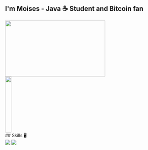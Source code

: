 ## I'm Moises - Java ☕ Student and Bitcoin fan

<div>
	  <a href="https://github.com/MoisesC-Costa">
      <img height="180cm" width="80%" src="https://github-readme-stats.vercel.app/api?username=MoisesC-Costa&show_icons=true&theme=radical&include_all_commits=true&count_private=true" />
      <img height="180cm" width="20%" src="https://github-readme-stats.vercel.app/api/top-langs/?username=MoisesC-Costa&theme=radical&layout=compact" />
    </a>
</div>
## Skills 🖥️
<div>
  <img src="https://img.shields.io/badge/Python-14354C?style=for-the-badge&logo=python&logoColor=white"/>
  <img src="https://img.shields.io/badge/Java-ED8B00?style=for-the-badge&logo=java&logoColor=white"/>
</div>
